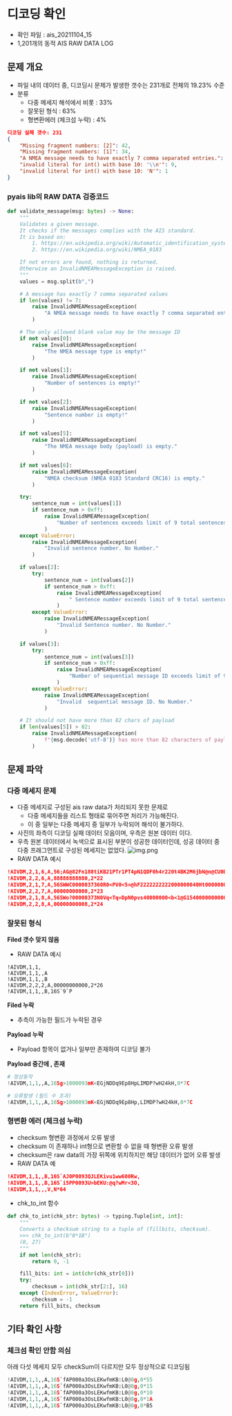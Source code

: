 # 디코딩 확인
- 확인 파일 : ais_20211104_15
- 1,201개의 동적 AIS RAW DATA LOG

## 문제 개요
- 파일 내의 데이터 중, 디코딩시 문제가 발생한 갯수는 231개로 전체의 19.23% 수준
- 분류
  - 다중 메세지 해석에서 비롯 : 33%
  - 잘못된 형식 : 63%
  - 형변환에러 (체크섬 누락) : 4%
```json
디코딩 실패 갯수: 231
{
    "Missing fragment numbers: [2]": 42,
    "Missing fragment numbers: [1]": 34,
    "A NMEA message needs to have exactly 7 comma separated entries.": 145,
    "invalid literal for int() with base 10: '\\n'": 9,
    "invalid literal for int() with base 10: 'N'": 1
}
```

### pyais lib의 RAW DATA 검증코드
```python
def validate_message(msg: bytes) -> None:
    """
    Validates a given message.
    It checks if the messages complies with the AIS standard.
    It is based on:
        1. https://en.wikipedia.org/wiki/Automatic_identification_system
        2. https://en.wikipedia.org/wiki/NMEA_0183

    If not errors are found, nothing is returned.
    Otherwise an InvalidNMEAMessageException is raised.
    """
    values = msg.split(b",")

    # A message has exactly 7 comma separated values
    if len(values) != 7:
        raise InvalidNMEAMessageException(
            "A NMEA message needs to have exactly 7 comma separated entries."
        )

    # The only allowed blank value may be the message ID
    if not values[0]:
        raise InvalidNMEAMessageException(
            "The NMEA message type is empty!"
        )

    if not values[1]:
        raise InvalidNMEAMessageException(
            "Number of sentences is empty!"
        )

    if not values[2]:
        raise InvalidNMEAMessageException(
            "Sentence number is empty!"
        )

    if not values[5]:
        raise InvalidNMEAMessageException(
            "The NMEA message body (payload) is empty."
        )

    if not values[6]:
        raise InvalidNMEAMessageException(
            "NMEA checksum (NMEA 0183 Standard CRC16) is empty."
        )

    try:
        sentence_num = int(values[1])
        if sentence_num > 0xff:
            raise InvalidNMEAMessageException(
                "Number of sentences exceeds limit of 9 total sentences."
            )
    except ValueError:
        raise InvalidNMEAMessageException(
            "Invalid sentence number. No Number."
        )

    if values[2]:
        try:
            sentence_num = int(values[2])
            if sentence_num > 0xff:
                raise InvalidNMEAMessageException(
                    " Sentence number exceeds limit of 9 total sentences."
                )
        except ValueError:
            raise InvalidNMEAMessageException(
                "Invalid Sentence number. No Number."
            )

    if values[3]:
        try:
            sentence_num = int(values[3])
            if sentence_num > 0xff:
                raise InvalidNMEAMessageException(
                    "Number of sequential message ID exceeds limit of 9 total sentences."
                )
        except ValueError:
            raise InvalidNMEAMessageException(
                "Invalid  sequential message ID. No Number."
            )

    # It should not have more than 82 chars of payload
    if len(values[5]) > 82:
        raise InvalidNMEAMessageException(
            f"{msg.decode('utf-8')} has more than 82 characters of payload."
        )
```

## 문제 파악

### 다중 메세지 문제
- 다중 메세지로 구성된 ais raw data가 처리되지 못한 문제로
  - 다중 메세지들을 리스트 형태로 묶어주면 처리가 가능해진다.
  - 이 중 일부는 다중 메세지 중 일부가 누락되어 해석이 불가하다.
- 사진의 좌측이 디코딩 실패 데이터 모음이며, 우측은 원본 데이터 이다.
- 우측 원본 데이터에서 녹색으로 표시된 부분이 성공한 데이터인데, 성공 데이터 중 다중 프래그먼트로 구성된 메세지는 없었다.
![img.png](img.png)
- RAW DATA 예시
```json
!AIVDM,2,1,6,A,56;AG@82Fn188tiKB21PTr1PT4pN1QDF0h4r220t4BK2M6jbN@n@CU0BH888,0*50
!AIVDM,2,2,6,A,88888888880,2*22
!AIVDM,2,1,7,A,56SWWC0000037360R0<PV0<5=@hF2222222222000000040Ht00000000000,0*0A
!AIVDM,2,2,7,A,00000000000,2*23
!AIVDM,2,1,8,A,56SWo?00000373N0Vq<Tq=DpN0pvs40000000<b<1@G15400000000000000,0*6F
!AIVDM,2,2,8,A,00000000008,2*24
```

### 잘못된 형식
**Filed 갯수 맞지 않음**
- RAW DATA 예시
```
!AIVDM,1,1,
!AIVDM,1,1,,A
!AIVDM,1,1,,B
!AIVDM,2,2,2,A,00000000000,2*26
!AIVDM,1,1,,B,16S`9`P
```

**Filed 누락**
- 추측이 가능한 필드가 누락된 경우

**Payload 누락**
- Payload 항목이 없거나 일부만 존재하여 디코딩 불가

**Payload 중간에 , 존재**
```python
# 정상동작
!AIVDM,1,1,,A,16Sg>1000093mK<EGjNDDq9Ep8HpLIMDP?wH24kH,0*7C

# 오류발생 (필드 수 초과)
!AIVDM,1,1,,A,16Sg>1000093mK<EGjNDDq9Ep8Hp,LIMDP?wH24kH,0*7C
```

### 형변환 에러 (체크섬 누락)
- checksum 형변환 과정에서 오류 발생
- checksum 이 존재하나 int형으로 변환할 수 없을 때 형변환 오류 발생
- checksum은 raw data의 가장 뒤쪽에 위치하지만 해당 데이터가 없어 오류 발생
- RAW DATA 예
```json
!AIVDM,1,1,,B,16S`AJ0P0093QJLEKivu1ww600Rw,
!AIVDM,1,1,,B,16S`i5PP0093U>bEKU:@q?wMr<3O,
!AIVDM,1,1,,,V,N*64
```
- chk_to_int 함수
```python
def chk_to_int(chk_str: bytes) -> typing.Tuple[int, int]:
    """
    Converts a checksum string to a tuple of (fillbits, checksum).
    >>> chk_to_int(b"0*1B")
    (0, 27)
    """
    if not len(chk_str):
        return 0, -1

    fill_bits: int = int(chr(chk_str[0]))
    try:
        checksum = int(chk_str[2:], 16)
    except (IndexError, ValueError):
        checksum = -1
    return fill_bits, checksum
```

## 기타 확인 사항

### 체크섬 확인 안함 의심
아래 다섯 메세지 모두 checkSum이 다르지만 모두 정상적으로 디코딩됨
```python
!AIVDM,1,1,,A,16S`fAP000a3OsLEKwfmKB:L0@8g,0*55
!AIVDM,1,1,,A,16S`fAP000a3OsLEKwfmKB:L0@8g,0*15
!AIVDM,1,1,,A,16S`fAP000a3OsLEKwfmKB:L0@8g,0*10
!AIVDM,1,1,,A,16S`fAP000a3OsLEKwfmKB:L0@8g,0*1A
!AIVDM,1,1,,A,16S`fAP000a3OsLEKwfmKB:L0@8g,0*B5
```


